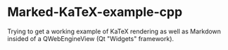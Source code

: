 # Marked-KaTeX-example-cpp
Trying to get a working example of KaTeX rendering as well as Markdown insided of a QWebEngineView (Qt "Widgets" framework).
